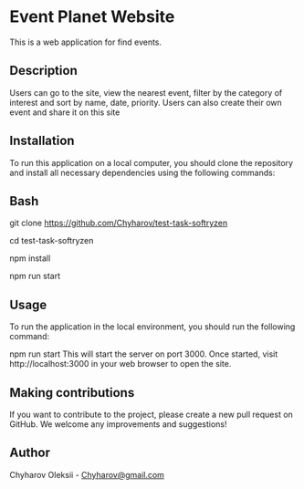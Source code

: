 # Event Planet Website

This is a web application for find events.

## Description

Users can go to the site, view the nearest event, filter by the category of
interest and sort by name, date, priority. Users can also create their own event
and share it on this site

## Installation

To run this application on a local computer, you should clone the repository and
install all necessary dependencies using the following commands:

## Bash

git clone https://github.com/Chyharov/test-task-softryzen

cd test-task-softryzen

npm install

npm run start

## Usage

To run the application in the local environment, you should run the following
command:

npm run start This will start the server on port 3000. Once started, visit
http://localhost:3000 in your web browser to open the site.

## Making contributions

If you want to contribute to the project, please create a new pull request on
GitHub. We welcome any improvements and suggestions!

## Author

Chyharov Oleksii - Chyharov@gmail.com
